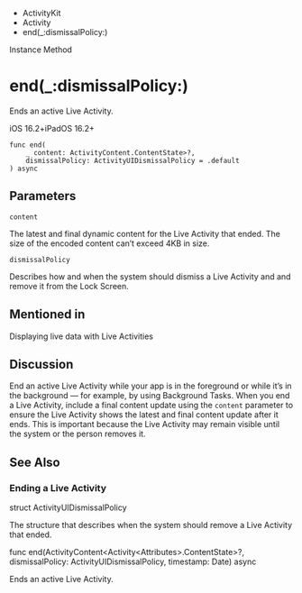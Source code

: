 

- ActivityKit
- Activity
-  end(\_:dismissalPolicy:) 

Instance Method

# end(\_:dismissalPolicy:)

Ends an active Live Activity.

iOS 16.2+iPadOS 16.2+

``` source
func end(
    _ content: ActivityContent.ContentState>?,
    dismissalPolicy: ActivityUIDismissalPolicy = .default
) async
```

## Parameters 

`content`  

The latest and final dynamic content for the Live Activity that ended. The size of the encoded content can’t exceed 4KB in size.

`dismissalPolicy`  

Describes how and when the system should dismiss a Live Activity and and remove it from the Lock Screen.

## Mentioned in 

Displaying live data with Live Activities

## Discussion

End an active Live Activity while your app is in the foreground or while it’s in the background — for example, by using Background Tasks. When you end a Live Activity, include a final content update using the `content` parameter to ensure the Live Activity shows the latest and final content update after it ends. This is important because the Live Activity may remain visible until the system or the person removes it.

## See Also

### Ending a Live Activity

struct ActivityUIDismissalPolicy

The structure that describes when the system should remove a Live Activity that ended.

func end(ActivityContent&lt;Activity&lt;Attributes>.ContentState>?, dismissalPolicy: ActivityUIDismissalPolicy, timestamp: Date) async

Ends an active Live Activity.


